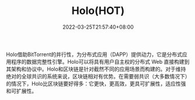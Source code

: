 ﻿---
weight: 
title: "Holo(HOT)"
description: "Holo借助BitTorrent的并行性，为分布式应用（DAPP）提供动力，它是分布式应用程序的数据完整性引擎"
date: 2022-03-25T21:57:40+08:00
lastmod: 2022-03-25T16:45:40+08:00
draft: false
authors: ["Metabd"]
featuredImage: "holohot.webp"
link: ""
tags: ["数字代币","Holo(HOT)"]
categories: ["navigation"]
navigation: ["数字代币"]
lightgallery: true
toc: true
pinned: false
recommend: false
recommend1: false
---
Holo借助BitTorrent的并行性，为分布式应用（DAPP）提供动力，它是分布式应用程序的数据完整性引擎。Holo可以将具有用户自主权的分布式 Web 直接构建到其架构和协议中。Holo和区块链是针对截然不同的应用场景而构建的。对于维持绝对的全球共识的系统来说，区块链相对有优势。在需要弱共识（大多数情况下）的情况下，Holo比区块链要好得多：它更快，更高效，更具可扩展性，适应性强和可扩展性。
